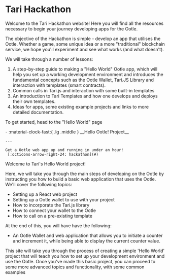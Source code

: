 # Tari Hackathon

Welcome to the Tari Hackathon website! Here you will find all the resources necessary to begin your journey developing apps for the Ootle.

The objective of the Hackathon is simple - develop an app that utilises the Ootle. Whether a game, some unique idea or a more "traditional" blockchain service, we hope you'll experiment and see what works (and what doesn't).

We will take through a number of lessons: 

1. A step-by-step guide to making a "Hello World" Ootle app, which will help you set up a working development environment and introduces the fundamental concepts such as the Ootle Wallet, Tari.JS Library and interaction with templates (smart contracts).
2. Common calls in Tari.js and interaction with some built-in templates 
3. An introduction to Tari Templates and how one develops and deploys their own templates.
4. Ideas for apps, some existing example projects and links to more detailed documentation.

To get started, head to the "Hello World" page


<div class="grid cards" markdown>
-   :material-clock-fast:{ .lg .middle } __Hello Ootle! Project__

    ---

    Get a Ootle web app up and running in under an hour!
     [:octicons-arrow-right-24: hackathon](#)
</div>


Welcome to Tari's Hello World project! 

Here, we will take you through the main steps of developing on the Ootle by instructing you how to build a basic web application that uses the Ootle. We'll cover the following topics:

* Setting up a React web project
* Setting up a Ootle wallet to use with your project
* How to incorporate the Tari.js library
* How to connect your wallet to the Ootle
* How to call on a pre-existing template 

At the end of this, you will have have the following:
* An Ootle Wallet and web application that allows you to initiate a counter and increment it, while being able to display the current counter value.





This site will take you through the process of creating a simple 'Hello World' project that will teach you how to set up your development environment and use the Ootle. Once you've made this basic project, you can proceed to some more advanced topics and functionality, with some common examples  